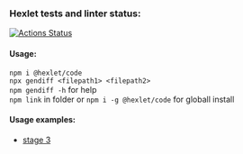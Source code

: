 ### Hexlet tests and linter status:

[![Actions Status](https://github.com/similarly/frontend-project-46/workflows/hexlet-check/badge.svg)](https://github.com/similarly/frontend-project-46/actions)

#### Usage:
`npm i @hexlet/code`\
`npx gendiff <filepath1> <filepath2>`\
`npm gendiff -h`  for help\
`npm link` in folder or `npm i -g @hexlet/code` for globall install

#### Usage examples:
- [stage 3](https://asciinema.org/a/iUl7dgz6VTueG9UkDGQ6tbZmS)
